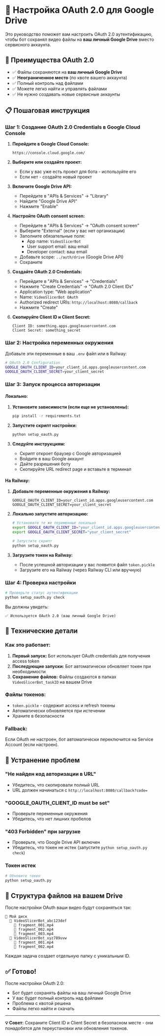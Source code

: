 # 🔐 Настройка OAuth 2.0 для Google Drive

Это руководство поможет вам настроить OAuth 2.0 аутентификацию, чтобы бот сохранял видео файлы на **ваш личный Google Drive** вместо сервисного аккаунта.

## 🎯 Преимущества OAuth 2.0

- ✅ Файлы сохраняются на **ваш личный Google Drive**
- ✅ **Неограниченное место** (по квоте вашего аккаунта)
- ✅ Полный контроль над файлами
- ✅ Можете легко найти и управлять файлами
- ✅ Не нужно создавать новые сервисные аккаунты

## 📋 Пошаговая инструкция

### Шаг 1: Создание OAuth 2.0 Credentials в Google Cloud Console

1. **Перейдите в Google Cloud Console:**
   ```
   https://console.cloud.google.com/
   ```

2. **Выберите или создайте проект:**
   - Если у вас уже есть проект для бота - используйте его
   - Если нет - создайте новый проект

3. **Включите Google Drive API:**
   - Перейдите в "APIs & Services" → "Library"
   - Найдите "Google Drive API"
   - Нажмите "Enable"

4. **Настройте OAuth consent screen:**
   - Перейдите в "APIs & Services" → "OAuth consent screen"
   - Выберите "External" (если у вас нет организации)
   - Заполните обязательные поля:
     - App name: `VideoSlicerBot`
     - User support email: ваш email
     - Developer contact: ваш email
   - Добавьте scope: `../auth/drive` (Google Drive API)
   - Сохраните

5. **Создайте OAuth 2.0 Credentials:**
   - Перейдите в "APIs & Services" → "Credentials"
   - Нажмите "Create Credentials" → "OAuth 2.0 Client IDs"
   - Application type: "Web application"
   - Name: `VideoSlicerBot OAuth`
   - Authorized redirect URIs: `http://localhost:8080/callback`
   - Нажмите "Create"

6. **Скопируйте Client ID и Client Secret:**
   ```
   Client ID: something.apps.googleusercontent.com
   Client Secret: something_secret
   ```

### Шаг 2: Настройка переменных окружения

Добавьте эти переменные в ваш `.env` файл или в Railway:

```bash
# OAuth 2.0 Configuration
GOOGLE_OAUTH_CLIENT_ID=your_client_id.apps.googleusercontent.com
GOOGLE_OAUTH_CLIENT_SECRET=your_client_secret
```

### Шаг 3: Запуск процесса авторизации

#### Локально:

1. **Установите зависимости (если еще не установлены):**
   ```bash
   pip install -r requirements.txt
   ```

2. **Запустите скрипт настройки:**
   ```bash
   python setup_oauth.py
   ```

3. **Следуйте инструкциям:**
   - Скрипт откроет браузер с Google авторизацией
   - Войдите в ваш Google аккаунт
   - Дайте разрешения боту
   - Скопируйте URL redirect page и вставьте в терминал

#### На Railway:

1. **Добавьте переменные окружения в Railway:**
   ```
   GOOGLE_OAUTH_CLIENT_ID=your_client_id.apps.googleusercontent.com
   GOOGLE_OAUTH_CLIENT_SECRET=your_client_secret
   ```

2. **Локально запустите авторизацию:**
   ```bash
   # Установите те же переменные локально
   export GOOGLE_OAUTH_CLIENT_ID="your_client_id.apps.googleusercontent.com"
   export GOOGLE_OAUTH_CLIENT_SECRET="your_client_secret"
   
   # Запустите скрипт
   python setup_oauth.py
   ```

3. **Загрузите токен на Railway:**
   - После успешной авторизации у вас появится файл `token.pickle`
   - Загрузите его на Railway (через Railway CLI или вручную)

### Шаг 4: Проверка настройки

```bash
# Проверьте статус аутентификации
python setup_oauth.py check
```

Вы должны увидеть:
```
✅ Используется OAuth 2.0 (ваш личный Google Drive)
```

## 🔧 Технические детали

### Как это работает:

1. **Первый запуск:** Бот использует OAuth credentials для получения access token
2. **Последующие запуски:** Бот автоматически обновляет токен при необходимости
3. **Сохранение файлов:** Файлы создаются в папках `VideoSlicerBot_taskID` на вашем Drive

### Файлы токенов:

- `token.pickle` - содержит access и refresh токены
- Автоматически обновляется при истечении
- Храните в безопасности

### Fallback:

Если OAuth не настроен, бот автоматически переключится на Service Account (если настроен).

## 🚨 Устранение проблем

### "Не найден код авторизации в URL"
- Убедитесь, что скопировали полный URL
- URL должен начинаться с `http://localhost:8080/callback?code=`

### "GOOGLE_OAUTH_CLIENT_ID must be set"
- Проверьте переменные окружения
- Убедитесь, что нет лишних пробелов

### "403 Forbidden" при загрузке
- Проверьте, что Google Drive API включен
- Убедитесь, что токен не истек (запустите `python setup_oauth.py check`)

### Токен истек
```bash
# Обновите токен
python setup_oauth.py
```

## 📁 Структура файлов на вашем Drive

После настройки OAuth ваши видео будут сохраняться так:

```
📁 Мой диск
  📁 VideoSlicerBot_abc123def
    🎥 fragment_001.mp4
    🎥 fragment_002.mp4
    🎥 fragment_003.mp4
  📁 VideoSlicerBot_xyz789uvw
    🎥 fragment_001.mp4
    🎥 fragment_002.mp4
```

Каждая задача создает отдельную папку с уникальным ID.

## ✅ Готово!

После настройки OAuth 2.0:
- Бот будет сохранять файлы на ваш личный Google Drive
- У вас будет полный контроль над файлами
- Проблема с квотой решена
- Файлы легко найти и скачать

---

**💡 Совет:** Сохраните Client ID и Client Secret в безопасном месте - они понадобятся для переустановки или обновления токенов. 